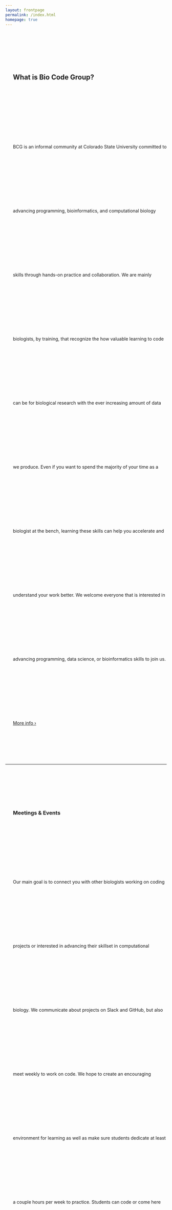 ```yaml
---
layout: frontpage
permalink: /index.html
homepage: true
---
```


<!--more-->
<div class="row medium-uncollapse large-collapse" style="vertical-align: middle; line-height:200px">
    <div class="medium-4 columns"><center>
    <a href="{{ site.url }}{{ site.baseurl }}/info/">
    <img src="{{ site.urlimg }}/bcg_logo2.png" alt=""></a></center>
    </div><!-- /.medium-4.columns -->	
    <div class="medium-6 columns end">
    	<ul style="list-style-type:none">
    	<li><h2>What is Bio Code Group?</h2></li>
		<li> BCG is an informal community at Colorado State University committed to advancing 
		programming, bioinformatics, and computational biology skills through hands-on practice
		and collaboration. We are mainly biologists, by training, that recognize the how valuable
		learning to code can be for biological research with the ever increasing amount of data
		we produce. Even if you want to spend the majority of your time as a biologist at the bench,
		learning these skills can help you accelerate and understand your work better. We welcome
		everyone that is interested in advancing programming, data science, or bioinformatics skills
		to join us. <a href="{{ site.url }}{{ site.baseurl }}/info/"> More info ›</a></li>
		</ul>
    </div><!-- /.medium-6.columns -->
</div><!-- /.row -->
<hr />
<div class="row medium-uncollapse large-collapse" style="vertical-align: middle; line-height:200px">
    <div class="medium-4 columns"><center>
    <a href="{{ site.url }}{{ site.baseurl }}/meetings/">
    <img src="{{ site.urlimg }}/general/rawpixel-702137-unsplash.jpg" alt=""></a></center>
    </div><!-- /.medium-4.columns -->
    <div class="medium-6 columns end">
    	<ul style="list-style-type:none">
    	<li><h3>Meetings & Events</h3></li>
		<li> Our main goal is to connect you with other biologists working on coding projects or
		interested in advancing their skillset in computational biology. We communicate about
		projects on Slack and GitHub, but also meet weekly to work on code. We hope to create an 
		encouraging environment for learning as well as make sure students dedicate at least a 
		couple hours per week to practice. Students can code or come here for guidance. 
		 <a href="{{ site.url }}{{ site.baseurl }}/meetings/"> More info › </a></li>
		<li><h4> Lunch and Code </h4></li>
		<li><b>Mondays, 12-2pm, BIO 428</b></li>
		<li>We host weekly meetups for everyone to just sit down and work on coding. Bring your lunch and a
		project to work on! </li>
		</ul>
    </div><!-- /.medium-6.columns -->
</div><!-- /.row -->
<br>
<center><a class="button large radius alert" href="https://biokcb.github.io/contact/">Inform me about meetings and participating ›</a></center>




